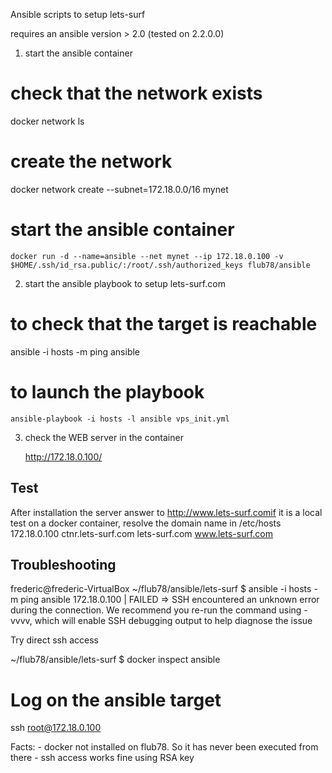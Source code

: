 Ansible scripts to setup lets-surf

requires an ansible version > 2.0 (tested on 2.2.0.0)

1) start the ansible container

  # check that the network exists
  docker network ls
  
  # create the network
  docker network create --subnet=172.18.0.0/16 mynet
  
  # start the ansible container
	docker run -d --name=ansible --net mynet --ip 172.18.0.100 -v $HOME/.ssh/id_rsa.public/:/root/.ssh/authorized_keys flub78/ansible 

2) start the ansible playbook to setup lets-surf.com

  # to check that the target is reachable
  ansible -i hosts -m ping ansible

  # to launch the playbook
	ansible-playbook -i hosts -l ansible vps_init.yml
	
3) check the WEB server in the container

	http://172.18.0.100/
	

Test
----

After installation the server answer to http://www.lets-surf.comif it is a local test on a docker container, resolve the domain name in /etc/hosts
172.18.0.100    ctnr.lets-surf.com lets-surf.com www.lets-surf.com




Troubleshooting
---------------

frederic@frederic-VirtualBox ~/flub78/ansible/lets-surf $ ansible -i hosts -m ping ansible
172.18.0.100 | FAILED => SSH encountered an unknown error during the connection. We recommend you re-run the command using -vvvv, which will enable SSH debugging output to help diagnose the issue

Try direct ssh access

~/flub78/ansible/lets-surf $ docker inspect ansible

# Log on the ansible target
ssh root@172.18.0.100

Facts:
	- docker not installed on flub78. So it has never been executed from there
	- ssh access works fine using RSA key
	

